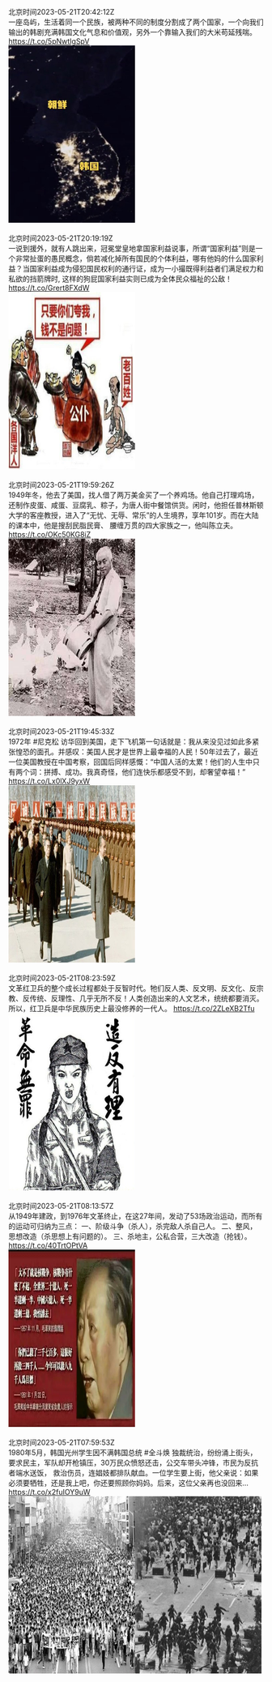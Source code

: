 北京时间2023-05-21T20:42:12Z<br>一座岛屿，生活着同一个民族，被两种不同的制度分割成了两个国家，一个向我们输出的韩剧充满韩国文化气息和价值观，另外一个靠输入我们的大米苟延残喘。 https://t.co/5pNwtIgSpV<br><img src='/temp/image/2023/u-Month-5/1660264731775762436_0.jpg' width='250' height='350'><br><br>北京时间2023-05-21T20:19:19Z<br>一说到援外，就有人跳出来，冠冕堂皇地拿国家利益说事，所谓“国家利益”则是一个非常扯蛋的愚民概念，倘若减化掉所有国民的个体利益，哪有他妈的什么国家利益？当国家利益成为侵犯国民权利的通行证，成为一小撮既得利益者们满足权力和私欲的挡箭牌时, 这样的狗屁国家利益实则已成为全体民众福祉的公敌！ https://t.co/Grert8FXdW<br><img src='/temp/image/2023/u-Month-5/1660258972375613441_0.jpg' width='250' height='350'><br><br>北京时间2023-05-21T19:59:26Z<br>1949年冬，他去了美国，找人借了两万美金买了一个养鸡场。他自己打理鸡场，还制作皮蛋、咸蛋、豆腐乳、粽子，为唐人街中餐馆供货。闲时，他担任普林斯顿大学的客座教授，进入了“无忧、无辱、常乐”的人生境界，享年101岁。而在大陆的课本中，他是搜刮民脂民膏、 腰缠万贯的四大家族之一，他叫陈立夫。 https://t.co/OKc50KG8iZ<br><img src='/temp/image/2023/u-Month-5/1660253965450383361_0.jpg' width='250' height='350'><br><br>北京时间2023-05-21T19:45:33Z<br>1972年 #尼克松 访华回到美国，走下飞机第一句话就是：我从来没见过如此多紧张惶恐的面孔。并感叹：美国人民才是世界上最幸福的人民！50年过去了，最近一位美国教授在中国考察，回国后同样感慨：“中国人活的太累！他们的人生中只有两个词：拼搏、成功。我真奇怪，他们连快乐都感受不到，却奢望幸福！” https://t.co/Lx0lXJ9yxW<br><img src='/temp/image/2023/u-Month-5/1660250471750324224_0.jpg' width='250' height='350'><br><br>北京时间2023-05-21T08:23:59Z<br>文革红卫兵的整个成长过程都处于反智时代。牠们反人类、反文明、反文化、反宗教、反传统、反理性、几乎无所不反！人类创造出来的人文艺术，统统都要消灭。所以，红卫兵是中华民族历史上最没修养的一代人。 https://t.co/2ZLeXB2Tfu<br><img src='/temp/image/2023/u-Month-5/1660078950230401024_0.jpg' width='250' height='350'><br><br>北京时间2023-05-21T08:13:57Z<br>从1949年建政，到1976年文革终止，在这27年间，发动了53场政治运动，而所有的运动可归纳为三点：
一、阶级斗争（杀人），杀完敌人杀自己人。
二、整风，思想改造（杀思想上有问题的）。
三、杀地主，公私合营，三大改造（抢钱）。 https://t.co/40TrtOPtVA<br><img src='/temp/image/2023/u-Month-5/1660076427801157638_0.jpg' width='250' height='350'><br><br>北京时间2023-05-21T07:59:53Z<br>1980年5月，韩国光州学生因不满韩国总统 #全斗焕 独裁统治，纷纷涌上街头，要求民主，军队却开枪镇压，30万民众愤怒还击，公交车带头冲锋，市民为反抗者端水送饭， 救治伤员，连娼妓都排队献血。一位学生要上街，他父亲说：如果必须要牺牲，还是我上吧，你还要照顾你妈妈。后来，这位父亲再也没回来… https://t.co/x2fuIOY9uW<br><img src='/temp/image/2023/u-Month-5/1660072887884103683_0.jpg' width='250' height='350'><img src='/temp/image/2023/u-Month-5/1660072887884103683_1.jpg' width='250' height='350'><br><br>
